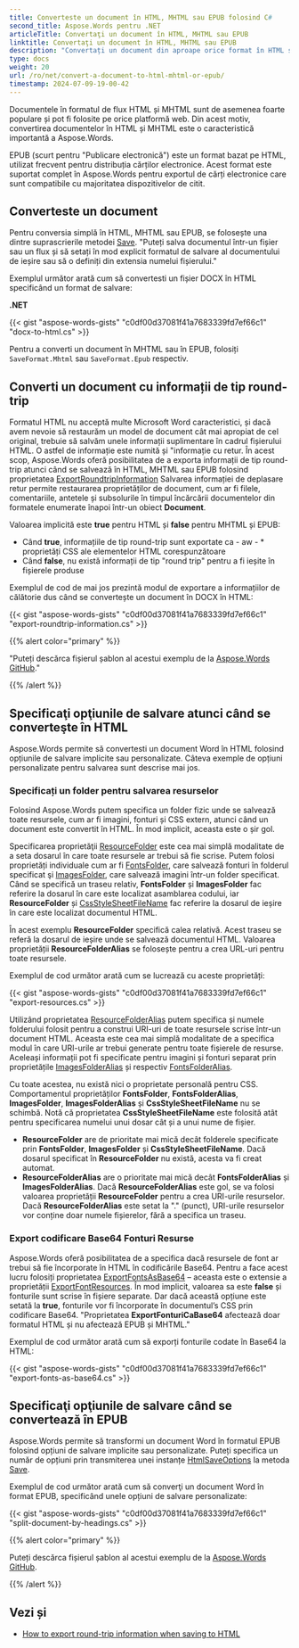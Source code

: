 ```yaml
---
title: Converteste un document în HTML, MHTML sau EPUB folosind C#
second_title: Aspose.Words pentru .NET
articleTitle: Convertaţi un document în HTML, MHTML sau EPUB
linktitle: Convertaţi un document în HTML, MHTML sau EPUB
description: "Convertați un document din aproape orice format în HTML sau MHTML, precum și în formatul EPUB folosind C#. De asemenea poți specifica opțiuni de salvare pentru gestionarea documentului de ieșire."
type: docs
weight: 20
url: /ro/net/convert-a-document-to-html-mhtml-or-epub/
timestamp: 2024-07-09-19-00-42
---
```


Documentele în formatul de flux HTML și MHTML sunt de asemenea foarte populare și pot fi folosite pe orice platformă web. Din acest motiv, convertirea documentelor în HTML și MHTML este o caracteristică importantă a Aspose.Words.

EPUB (scurt pentru "Publicare electronică") este un format bazat pe HTML, utilizat frecvent pentru distribuția cărților electronice. Acest format este suportat complet în Aspose.Words pentru exportul de cărți electronice care sunt compatibile cu majoritatea dispozitivelor de citit.

## Converteste un document

Pentru conversia simplă în HTML, MHTML sau EPUB, se folosește una dintre suprascrierile metodei [Save](https://reference.aspose.com/words/net/aspose.words/document/save/#save/). "Puteți salva documentul într-un fișier sau un flux și să setați în mod explicit formatul de salvare al documentului de ieșire sau să o definiți din extensia numelui fișierului."

Exemplul următor arată cum să convertesti un fișier DOCX în HTML specificând un format de salvare:

**.NET**

{{< gist "aspose-words-gists" "c0df00d37081f41a7683339fd7ef66c1" "docx-to-html.cs" >}}

Pentru a converti un document în MHTML sau în EPUB, folosiți `SaveFormat.Mhtml` sau `SaveFormat.Epub` respectiv.

## Converti un document cu informații de tip round-trip

Formatul HTML nu acceptă multe Microsoft Word caracteristici, și dacă avem nevoie să restaurăm un model de document cât mai apropiat de cel original, trebuie să salvăm unele informații suplimentare în cadrul fișierului HTML. O astfel de informație este numită și "informație cu retur. În acest scop, Aspose.Words oferă posibilitatea de a exporta informații de tip round-trip atunci când se salvează în HTML, MHTML sau EPUB folosind proprietatea [ExportRoundtripInformation](https://reference.aspose.com/words/net/aspose.words.saving/htmlsaveoptions/exportroundtripinformation/) Salvarea informației de deplasare retur permite restaurarea proprietăților de document, cum ar fi filele, comentariile, antetele și subsolurile în timpul încărcării documentelor din formatele enumerate înapoi într-un obiect **Document**.

Valoarea implicită este **true** pentru HTML și **false** pentru MHTML și EPUB:

- Când **true**, informațiile de tip round-trip sunt exportate ca - aw - * proprietăți CSS ale elementelor HTML corespunzătoare
- Când **false**, nu există informații de tip "round trip" pentru a fi ieșite în fișierele produse

Exemplul de cod de mai jos prezintă modul de exportare a informațiilor de călătorie dus când se convertește un document în DOCX în HTML:

{{< gist "aspose-words-gists" "c0df00d37081f41a7683339fd7ef66c1" "export-roundtrip-information.cs" >}}

{{% alert color="primary" %}}

"Puteți descărca fișierul șablon al acestui exemplu de la [Aspose.Words GitHub](https://github.com/aspose-words/Aspose.Words-for-.NET/blob/master/Examples/Data/Rendering.docx)."

{{% /alert %}}

## Specificaţi opţiunile de salvare atunci când se converteşte în HTML

Aspose.Words permite să convertesti un document Word în HTML folosind opțiunile de salvare implicite sau personalizate. Câteva exemple de opțiuni personalizate pentru salvarea sunt descrise mai jos.

### Specificați un folder pentru salvarea resurselor

Folosind Aspose.Words putem specifica un folder fizic unde se salvează toate resursele, cum ar fi imagini, fonturi și CSS extern, atunci când un document este convertit în HTML. În mod implicit, aceasta este o șir gol.

Specificarea proprietăţii [ResourceFolder](https://reference.aspose.com/words/net/aspose.words.saving/htmlsaveoptions/resourcefolder/) este cea mai simplă modalitate de a seta dosarul în care toate resursele ar trebui să fie scrise. Putem folosi proprietăți individuale cum ar fi [FontsFolder](https://reference.aspose.com/words/net/aspose.words.saving/htmlsaveoptions/fontsfolder/), care salvează fonturi în folderul specificat şi [ImagesFolder](https://reference.aspose.com/words/net/aspose.words.saving/htmlsaveoptions/imagesfolder/), care salvează imagini într-un folder specificat. Când se specifică un traseu relativ, **FontsFolder** și **ImagesFolder** fac referire la dosarul în care este localizat asamblarea codului, iar **ResourceFolder** și [CssStyleSheetFileName](https://reference.aspose.com/words/net/aspose.words.saving/htmlsaveoptions/cssstylesheetfilename/) fac referire la dosarul de ieșire în care este localizat documentul HTML.

În acest exemplu **ResourceFolder** specifică calea relativă. Acest traseu se referă la dosarul de ieșire unde se salvează documentul HTML. Valoarea proprietății **ResourceFolderAlias** se folosește pentru a crea URL-uri pentru toate resursele.

Exemplul de cod următor arată cum se lucrează cu aceste proprietăți:

{{< gist "aspose-words-gists" "c0df00d37081f41a7683339fd7ef66c1" "export-resources.cs" >}}

Utilizând proprietatea [ResourceFolderAlias](https://reference.aspose.com/words/net/aspose.words.saving/htmlsaveoptions/resourcefolderalias/) putem specifica și numele folderului folosit pentru a construi URI-uri de toate resursele scrise într-un document HTML. Aceasta este cea mai simplă modalitate de a specifica modul în care URI-urile ar trebui generate pentru toate fișierele de resurse. Aceleași informații pot fi specificate pentru imagini și fonturi separat prin proprietățile [ImagesFolderAlias](https://reference.aspose.com/words/net/aspose.words.saving/htmlsaveoptions/imagesfolderalias/) și respectiv [FontsFolderAlias](https://reference.aspose.com/words/net/aspose.words.saving/htmlsaveoptions/fontsfolderalias/).

Cu toate acestea, nu există nici o proprietate personală pentru CSS. Comportamentul proprietăților **FontsFolder**, **FontsFolderAlias**, **ImagesFolder**, **ImagesFolderAlias** și **CssStyleSheetFileName** nu se schimbă. Notă că proprietatea **CssStyleSheetFileName** este folosită atât pentru specificarea numelui unui dosar cât și a unui nume de fișier.

- **ResourceFolder** are de prioritate mai mică decât folderele specificate prin **FontsFolder**, **ImagesFolder** și **CssStyleSheetFileName**. Dacă dosarul specificat în **ResourceFolder** nu există, acesta va fi creat automat.
- **ResourceFolderAlias** are o prioritate mai mică decât **FontsFolderAlias** și **ImagesFolderAlias**. Dacă **ResourceFolderAlias** este gol, se va folosi valoarea proprietății **ResourceFolder** pentru a crea URI-urile resurselor. Dacă **ResourceFolderAlias** este setat la "." (punct), URI-urile resurselor vor conține doar numele fișierelor, fără a specifica un traseu.

### Export codificare Base64 Fonturi Resurse

Aspose.Words oferă posibilitatea de a specifica dacă resursele de font ar trebui să fie încorporate în HTML în codificările Base64. Pentru a face acest lucru folosiți proprietatea [ExportFontsAsBase64](https://reference.aspose.com/words/net/aspose.words.saving/htmlsaveoptions/exportfontsasbase64/) – aceasta este o extensie a proprietății [ExportFontResources](https://reference.aspose.com/words/net/aspose.words.saving/htmlsaveoptions/exportfontresources/). În mod implicit, valoarea sa este **false** și fonturile sunt scrise în fișiere separate. Dar dacă această opțiune este setată la **true**, fonturile vor fi încorporate în documentul’s CSS prin codificare Base64. "Proprietatea **ExportFonturiCaBase64** afectează doar formatul HTML și nu afectează EPUB și MHTML."

Exemplul de cod următor arată cum să exporți fonturile codate în Base64 la HTML:

{{< gist "aspose-words-gists" "c0df00d37081f41a7683339fd7ef66c1" "export-fonts-as-base64.cs" >}}

## Specificaţi opţiunile de salvare când se convertează în EPUB

Aspose.Words permite să transformi un document Word în formatul EPUB folosind opțiuni de salvare implicite sau personalizate. Puteți specifica un număr de opțiuni prin transmiterea unei instanțe [HtmlSaveOptions](https://reference.aspose.com/words/net/aspose.words.saving/htmlsaveoptions/) la metoda [Save](https://reference.aspose.com/words/net/aspose.words/document/save/#save/).

Exemplul de cod următor arată cum să converţi un document Word în format EPUB, specificând unele opțiuni de salvare personalizate:

{{< gist "aspose-words-gists" "c0df00d37081f41a7683339fd7ef66c1" "split-document-by-headings.cs" >}}

{{% alert color="primary" %}}

Puteți descărca fișierul șablon al acestui exemplu de la [Aspose.Words GitHub](https://github.com/aspose-words/Aspose.Words-for-.NET/blob/master/Examples/Data/Rendering.docx).

{{% /alert %}}

## Vezi și

- [How to export round-trip information when saving to HTML](/words/net/custom-styles-used-for-proper-aspose-words-html-aspose-words-roundtrip/)
